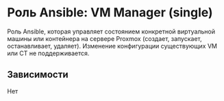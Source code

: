 # Роль Ansible: VM Manager (single)

Роль Ansible, которая управляет состоянием конкретной виртуальной машины или контейнера на сервере Proxmox (создает, запускает, останавливает, удаляет). Изменение конфигурации существующих VM или CT не поддерживается.

## Зависимости

Нет
